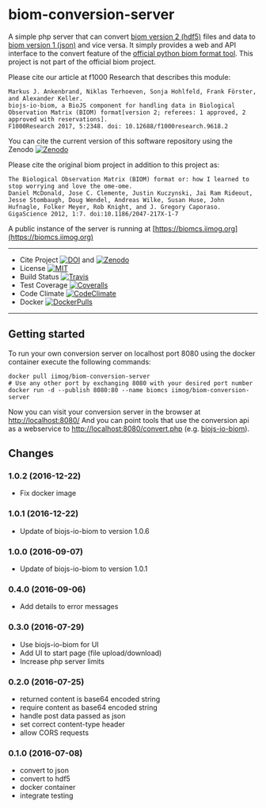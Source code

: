 biom-conversion-server
======================

A simple php server that can convert [biom version 2
(hdf5)](http://biom-format.org/documentation/format_versions/biom-2.0.html)
files and data to [biom version 1
(json)](http://biom-format.org/documentation/format_versions/biom-1.0.html)
and vice versa. It simply provides a web and API interface to the convert
feature of the [official python biom format
tool](http://biom-format.org/index.html#installing-the-biom-format-python-package).
This project is not part of the official biom project.

Please cite our article at f1000 Research that describes this module:
```
Markus J. Ankenbrand, Niklas Terhoeven, Sonja Hohlfeld, Frank Förster, and Alexander Keller.
biojs-io-biom, a BioJS component for handling data in Biological Observation Matrix (BIOM) format[version 2; referees: 1 approved, 2 approved with reservations].
F1000Research 2017, 5:2348. doi: 10.12688/f1000research.9618.2
```
You can cite the current version of this software repository using the Zenodo [![Zenodo](https://zenodo.org/badge/12731/molbiodiv/biom-conversion-server.svg)](https://zenodo.org/badge/latestdoi/12731/molbiodiv/biom-conversion-server)

Please cite the original biom project in addition to this project as:

    The Biological Observation Matrix (BIOM) format or: how I learned to stop worrying and love the ome-ome.
    Daniel McDonald, Jose C. Clemente, Justin Kuczynski, Jai Ram Rideout, Jesse Stombaugh, Doug Wendel, Andreas Wilke, Susan Huse, John Hufnagle, Folker Meyer, Rob Knight, and J. Gregory Caporaso.
    GigaScience 2012, 1:7. doi:10.1186/2047-217X-1-7

A public instance of the server is running at [https://biomcs.iimog.org](https://biomcs.iimog.org)

  --------------- --------------------------------------------------------------------------------------------------------------------------------------------------------------------
 - Cite Project    [![DOI](https://img.shields.io/badge/DOI-10.12688%2Ff1000research.9618.2-blue.svg)](https://dx.doi.org/10.12688/f1000research.9618.2) and [![Zenodo](https://zenodo.org/badge/12731/molbiodiv/biom-conversion-server.svg)](https://zenodo.org/badge/latestdoi/12731/molbiodiv/biom-conversion-server)
 - License         [![MIT](https://img.shields.io/badge/License-MIT-blue.svg)](file:LICENSE)
 - Build Status    [![Travis](https://travis-ci.org/molbiodiv/biom-conversion-server.svg?branch=master)](https://travis-ci.org/molbiodiv/biom-conversion-server)
 - Test Coverage   [![Coveralls](https://coveralls.io/repos/github/molbiodiv/biom-conversion-server/badge.svg?branch=master)](https://coveralls.io/github/molbiodiv/biom-conversion-server?branch=master)
 - Code Climate    [![CodeClimate](https://codeclimate.com/github/molbiodiv/biom-conversion-server/badges/gpa.svg)](https://codeclimate.com/github/molbiodiv/biom-conversion-server)
 - Docker          [![DockerPulls](https://img.shields.io/docker/pulls/iimog/biom-conversion-server.svg?maxAge=2592000)](https://hub.docker.com/r/iimog/biom-conversion-server/)

  --------------- --------------------------------------------------------------------------------------------------------------------------------------------------------------------

Getting started
---------------

To run your own conversion server on localhost port 8080 using the
docker container execute the following commands:

``` {.bash}
docker pull iimog/biom-conversion-server
# Use any other port by exchanging 8080 with your desired port number
docker run -d --publish 8080:80 --name biomcs iimog/biom-conversion-server
```

Now you can visit your conversion server in the browser at
<http://localhost:8080/> And you can point tools that use the conversion
api as a webservice to <http://localhost:8080/convert.php> (e.g.
[biojs-io-biom](https://github.com/molbiodiv/biojs-io-biom)).

Changes
-------

### 1.0.2 (2016-12-22)

-   Fix docker image

### 1.0.1 (2016-12-22)

-   Update of biojs-io-biom to version 1.0.6

### 1.0.0 (2016-09-07)

-   Update of biojs-io-biom to version 1.0.1

### 0.4.0 (2016-09-06)

-   Add details to error messages

### 0.3.0 (2016-07-29)

-   Use biojs-io-biom for UI
-   Add UI to start page (file upload/download)
-   Increase php server limits

### 0.2.0 (2016-07-25)

-   returned content is base64 encoded string
-   require content as base64 encoded string
-   handle post data passed as json
-   set correct content-type header
-   allow CORS requests

### 0.1.0 (2016-07-08)

-   convert to json
-   convert to hdf5
-   docker container
-   integrate testing

